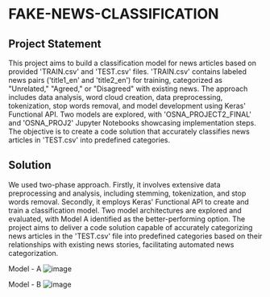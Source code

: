 # FAKE-NEWS-CLASSIFICATION

## Project Statement
This project aims to build a classification model for news articles based on provided 'TRAIN.csv' and 'TEST.csv' files. 'TRAIN.csv' contains labeled news pairs ('title1_en' and 'title2_en') for training, categorized as "Unrelated," "Agreed," or "Disagreed" with existing news. The approach includes data analysis, word cloud creation, data preprocessing, tokenization, stop words removal, and model development using Keras' Functional API. Two models are explored, with 'OSNA_PROJECT2_FINAL' and 'OSNA_PROJ2' Jupyter Notebooks showcasing implementation steps. The objective is to create a code solution that accurately classifies news articles in 'TEST.csv' into predefined categories.

## Solution 
We used two-phase approach. Firstly, it involves extensive data preprocessing and analysis, including stemming, tokenization, and stop words removal. Secondly, it employs Keras' Functional API to create and train a classification model. Two model architectures are explored and evaluated, with Model A identified as the better-performing option. The project aims to deliver a code solution capable of accurately categorizing news articles in the 'TEST.csv' file into predefined categories based on their relationships with existing news stories, facilitating automated news categorization.

Model - A
![image](https://github.com/Raghukarn/FAKE-NEWS-CLASSIFICATION/assets/119719960/dbbf35a5-1901-4518-b0fe-bfb85267c826)

Model - B
![image](https://github.com/Raghukarn/FAKE-NEWS-CLASSIFICATION/assets/119719960/d23a2b6a-a47b-4150-b34d-8f5b25a6e4d1)



